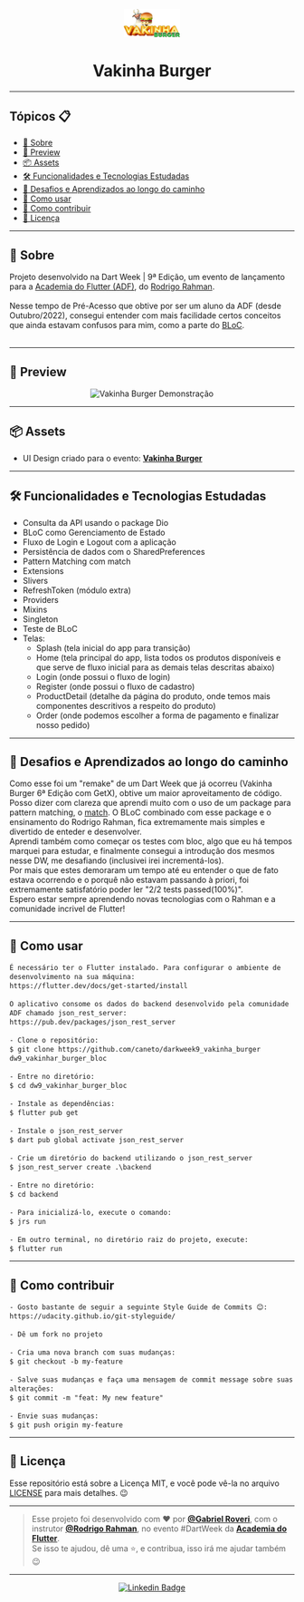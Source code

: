 <p align="center">
    <img src="https://github.com/caneto/darkweek9_vakinha_burger/blob/main/delivery_app/assets/images/logo.png" width="100" alt="Logo App Vakinha Burger"/>
</p>

<h1 align="center">Vakinha Burger</h1>

---

<h2>Tópicos 📋</h2>

   <p>

   - [📖 Sobre](#-sobre)
   - [📱 Preview](#-preview)
   - [📦 Assets](#-assets)
   - [🛠️ Funcionalidades e Tecnologias Estudadas](#%EF%B8%8F-funcionalidades-e-tecnologias-estudadas)
   - [🤯 Desafios e Aprendizados ao longo do caminho](#-desafios-e-aprendizados-ao-longo-do-caminho)
   - [🤔 Como usar](#-como-usar)
   - [💪 Como contribuir](#-como-contribuir)
   - [📝 Licença](#-licença)

   </p>

---

<h2>📖 Sobre</h2>

<p>
    Projeto desenvolvido na Dart Week | 9ª Edição, um evento de lançamento para a <a href="http://academiadoflutter.com.br/">Academia do Flutter (ADF)</a>, do <a href="https://github.com/rodrigorahman">Rodrigo Rahman</a>.<br><br>
    Nesse tempo de Pré-Acesso que obtive por ser um aluno da ADF (desde Outubro/2022), consegui entender com mais facilidade certos conceitos que ainda estavam confusos para mim, como a parte do <a href="https://pub.dev/packages/bloc">BLoC</a>.<br>
    <br>
</p>

---

<h2>📱 Preview</h2>

   <p align="center">
      <img src=".github/Vakinha-Burger-Demo.gif" width="400" alt="Vakinha Burger Demonstração">
   </p>

---

<h2>📦 Assets</h2>

- UI Design criado para o evento: <a href="https://www.figma.com/file/02eLp1LEMaZNbolCNBSyKA/Delivery-App?node-id=0%3A1">**Vakinha Burger**</a>
---   

<h2>🛠️ Funcionalidades e Tecnologias Estudadas</h2>

- Consulta da API usando o package Dio
- BLoC como Gerenciamento de Estado
- Fluxo de Login e Logout com a aplicação
- Persistência de dados com o SharedPreferences
- Pattern Matching com match
- Extensions
- Slivers
- RefreshToken (módulo extra)
- Providers
- Mixins
- Singleton
- Teste de BLoC
- Telas: 
  - Splash (tela inicial do app para transição)
  - Home (tela principal do app, lista todos os produtos disponíveis e que serve de fluxo inicial para as demais telas descritas abaixo)
  - Login (onde possui o fluxo de login)
  - Register (onde possui o fluxo de cadastro)
  - ProductDetail (detalhe da página do produto, onde temos mais componentes descritivos a respeito do produto)
  - Order (onde podemos escolher a forma de pagamento e finalizar nosso pedido)
   </p>

---

<h2>🤯 Desafios e Aprendizados ao longo do caminho</h2>

   <p>
   Como esse foi um "remake" de um Dart Week que já ocorreu (Vakinha Burger 6ª Edição com GetX), obtive um maior aproveitamento de código. Posso dizer com clareza que aprendi muito com o uso de um package para pattern matching, o <a href="https://pub.dev/packages/match">match</a>. O BLoC combinado com esse package e o ensinamento do Rodrigo Rahman, fica extremamente mais simples e divertido de enteder e desenvolver.<br>
   Aprendi também como começar os testes com bloc, algo que eu há tempos marquei para estudar, e finalmente consegui a introdução dos mesmos nesse DW, me desafiando (inclusivei irei incrementá-los).<br>
   Por mais que estes demoraram um tempo até eu entender o que de fato estava ocorrendo e o porquê não estavam passando à priori, foi extremamente satisfatório poder ler "2/2 tests passed(100%)".<br>
   Espero estar sempre aprendendo novas tecnologias com o Rahman e a comunidade incrivel de Flutter!
   </p>

---

<h2>🤔 Como usar</h2>

   ```
   É necessário ter o Flutter instalado. Para configurar o ambiente de desenvolvimento na sua máquina:
   https://flutter.dev/docs/get-started/install

   O aplicativo consome os dados do backend desenvolvido pela comunidade ADF chamado json_rest_server:
   https://pub.dev/packages/json_rest_server

   - Clone o repositório:
   $ git clone https://github.com/caneto/darkweek9_vakinha_burger dw9_vakinhar_burger_bloc

   - Entre no diretório:
   $ cd dw9_vakinhar_burger_bloc

   - Instale as dependências:
   $ flutter pub get

   - Instale o json_rest_server
   $ dart pub global activate json_rest_server

   - Crie um diretório do backend utilizando o json_rest_server
   $ json_rest_server create .\backend

   - Entre no diretório:
   $ cd backend

   - Para inicializá-lo, execute o comando:
   $ jrs run

   - Em outro terminal, no diretório raiz do projeto, execute:
   $ flutter run
   ```

---

<h2>💪 Como contribuir</h2>

   ```
   - Gosto bastante de seguir a seguinte Style Guide de Commits 😊:
   https://udacity.github.io/git-styleguide/

   - Dê um fork no projeto 

   - Cria uma nova branch com suas mudanças:
   $ git checkout -b my-feature

   - Salve suas mudanças e faça uma mensagem de commit message sobre suas alterações:
   $ git commit -m "feat: My new feature"

   - Envie suas mudanças:
   $ git push origin my-feature
   ```

---

<h2>📝 Licença</h2>

<p>
   Esse repositório está sobre a Licença MIT, e você pode vê-la no arquivo <a href="https://github.com/GabrielCR99/dw9_vakinha_burger_bloc/blob/master/LICENSE">LICENSE</a> para mais detalhes. 😉
</p>

---

   >Esse projeto foi desenvolvido com ❤️ por **[@Gabriel Roveri](https://www.linkedin.com/in/gabriel-roveri/)**, com o instrutor **[@Rodrigo Rahman](https://br.linkedin.com/in/rodrigo-rahman)**, no evento #DartWeek da **[Academia do Flutter](https://instituto.academiadoflutter.com.br)**.<br>
   Se isso te ajudou, dê uma ⭐, e contribua, isso irá me ajudar também 😉

---

   <div align="center">

   [![Linkedin Badge](https://img.shields.io/badge/-Gabriel%20Roveri-292929?style=flat-square&logo=Linkedin&logoColor=white&link=https://www.linkedin.com/in/gabriel-roveri/)](https://www.linkedin.com/in/gabriel-roveri/)

   </div>
